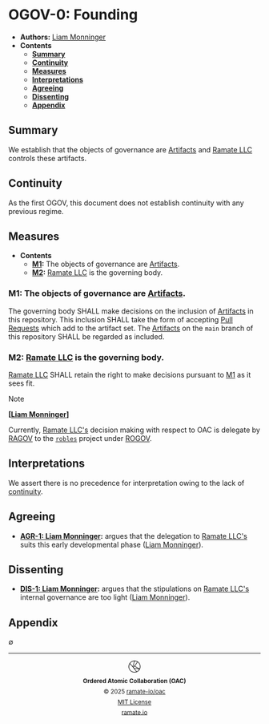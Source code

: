 # OGOV-0: Founding
- **Authors:** [Liam Monninger](mailto:liam@ramate.io)
- **Contents**
    - **[Summary](#summary)**
    - **[Continuity](#continuity)**
    - **[Measures](#measures)**
    - **[Interpretations](#interpretations)**
    - **[Agreeing](#agreeing)**
    - **[Dissenting](#dissenting)**
    - **[Appendix](#appendix)**

## Summary
We establish that the objects of governance are [Artifacts](../../../oglo/oera-000-000-000-dulan/oglo-000-000-000-artifact/README.md) and [Ramate LLC](https://www.ramate.io) controls these artifacts.

## Continuity
As the first OGOV, this document does not establish continuity with any previous regime.

## Measures
- **Contents**
    - **[M1](#m1-the-objects-of-governance-are-artifacts):** The objects of governance are [Artifacts](../../../oglo/oera-000-000-000-dulan/oglo-000-000-000-artifact/README.md).
    - **[M2](#m2-ramate-llc-is-the-governing-body):** [Ramate LLC](https://www.ramate.io) is the governing body.

### M1: The objects of governance are [Artifacts](../../../oglo/oera-000-000-000-dulan/oglo-000-000-000-artifact/README.md).
The governing body SHALL make decisions on the inclusion of [Artifacts](../../../oglo/oera-000-000-000-dulan/oglo-000-000-000-artifact/README.md) in this repository. This inclusion SHALL take the form of accepting [Pull Requests](https://docs.github.com/en/pull-requests/collaborating-with-pull-requests/proposing-changes-to-your-work-with-pull-requests/about-pull-requests) which add to the artifact set. The [Artifacts](../../oglo/oera-000-000-000-dulan/oglo-000-000-000-artifact/README.md) on the `main` branch of this repository SHALL be regarded as included.

### M2: [Ramate LLC](https://www.ramate.io) is the governing body.
[Ramate LLC](https://www.ramate.io) SHALL retain the right to make decisions pursuant to [M1](#m1-artifacts-are-the-objects-of-governance) as it sees fit.

> [!NOTE]
>
> **[[Liam Monninger](mailto:liam@ramate.io)]**
>
> Currently, [Ramate LLC's](https://www.ramate.io) decision making with respect to OAC is delegate by [RAGOV](https://github.com/ramate-io/ramate/tree/main/ragov) to the [`robles`](https://github.com/ramate-io/robles) project under [ROGOV](https://github.com/ramate-io/robles/tree/main/rogov).

## Interpretations
We assert there is no precedence for interpretation owing to the lack of [continuity](#continuity).

## Agreeing
- **[AGR-1: Liam Monninger](./agreeing/agr-001-liam-monninger/README.md):** argues that the delegation to [Ramate LLC's](https://www.ramate.io) suits this early developmental phase ([Liam Monninger](mailto:liam@ramate.io)).

## Dissenting
- **[DIS-1: Liam Monninger](./dissenting/dis-001-liam-monninger/README.md):** argues that the stipulations on [Ramate LLC's](https://www.ramate.io) internal governance are too light ([Liam Monninger](mailto:liam@ramate.io)).

## Appendix
$\emptyset$

<!--OAC FOOTER: DO NOT REMOVE THIS LINE-->
---

<div align="center">
  <a href="https://github.com/ramate-io/oac">
    <picture>
      <source srcset="/assets/oac-inverted-transparent.png" media="(prefers-color-scheme: dark)">
      <img height="24" src="/assets/oac-transparent.png" alt="OAC"/>
    </picture>
  </a>
  <br/>
  <sub>
    <b>Ordered Atomic Collaboration (OAC)</b>
    <br/>
    &copy; 2025 <a href="https://github.com/ramate-io/oac">ramate-io/oac</a>
    <br/>
    <a href="https://github.com/ramate-io/oac/blob/main/LICENSE">MIT License</a>
    <br/>
    <a href="https://www.ramate.io">ramate.io</a>
  </sub>
</div>
